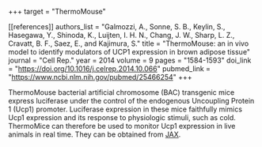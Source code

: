 +++
target = "ThermoMouse"

[[references]]
authors_list = "Galmozzi, A., Sonne, S. B., Keylin, S., Hasegawa, Y., Shinoda, K., Luijten, I. H. N., Chang, J. W., Sharp, L. Z., Cravatt, B. F., Saez, E., and Kajimura, S."
title = "ThermoMouse: an in vivo model to identify modulators of UCP1 expression in brown adipose tissue"
journal = "Cell Rep."
year = 2014
volume = 9
pages = "1584-1593"
doi_link = "https://doi.org/10.1016/j.celrep.2014.10.066"
pubmed_link = "https://www.ncbi.nlm.nih.gov/pubmed/25466254"
+++

<p>ThermoMouse bacterial artificial chromosome (BAC) transgenic mice express luciferase under the control of the endogenous Uncoupling Protein 1 (Ucp1) promoter. Luciferase expression in these mice faithfully mimics Ucp1 expression and its response to physiologic stimuli, such as cold. ThermoMice can therefore be used to monitor Ucp1 expression in live animals in real time. They can be obtained from <a target="_blank" href="https://www.jax.org/strain/026690">JAX</a>.</p>
